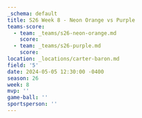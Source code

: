 ```yaml
---
_schema: default
title: S26 Week 8 - Neon Orange vs Purple
teams-score:
  - team: _teams/s26-neon-orange.md
    score:
  - team: _teams/s26-purple.md
    score:
location: _locations/carter-baron.md
field: '5'
date: 2024-05-05 12:30:00 -0400
season: 26
week: 8
mvp: ''
game-ball: ''
sportsperson: ''
---
```


